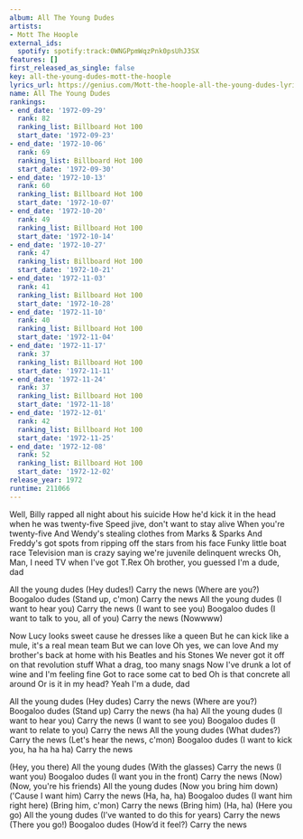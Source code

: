 ```yaml
---
album: All The Young Dudes
artists:
- Mott The Hoople
external_ids:
  spotify: spotify:track:0WNGPpmWqzPnk0psUhJ3SX
features: []
first_released_as_single: false
key: all-the-young-dudes-mott-the-hoople
lyrics_url: https://genius.com/Mott-the-hoople-all-the-young-dudes-lyrics
name: All The Young Dudes
rankings:
- end_date: '1972-09-29'
  rank: 82
  ranking_list: Billboard Hot 100
  start_date: '1972-09-23'
- end_date: '1972-10-06'
  rank: 69
  ranking_list: Billboard Hot 100
  start_date: '1972-09-30'
- end_date: '1972-10-13'
  rank: 60
  ranking_list: Billboard Hot 100
  start_date: '1972-10-07'
- end_date: '1972-10-20'
  rank: 49
  ranking_list: Billboard Hot 100
  start_date: '1972-10-14'
- end_date: '1972-10-27'
  rank: 47
  ranking_list: Billboard Hot 100
  start_date: '1972-10-21'
- end_date: '1972-11-03'
  rank: 41
  ranking_list: Billboard Hot 100
  start_date: '1972-10-28'
- end_date: '1972-11-10'
  rank: 40
  ranking_list: Billboard Hot 100
  start_date: '1972-11-04'
- end_date: '1972-11-17'
  rank: 37
  ranking_list: Billboard Hot 100
  start_date: '1972-11-11'
- end_date: '1972-11-24'
  rank: 37
  ranking_list: Billboard Hot 100
  start_date: '1972-11-18'
- end_date: '1972-12-01'
  rank: 42
  ranking_list: Billboard Hot 100
  start_date: '1972-11-25'
- end_date: '1972-12-08'
  rank: 52
  ranking_list: Billboard Hot 100
  start_date: '1972-12-02'
release_year: 1972
runtime: 211066
---
```

Well, Billy rapped all night about his suicide
How he'd kick it in the head when he was twenty-five
Speed jive, don't want to stay alive
When you're twenty-five
And Wendy's stealing clothes from Marks & Sparks
And Freddy's got spots from ripping off the stars from his face
Funky little boat race
Television man is crazy saying we're juvenile delinquent wrecks
Oh, Man, I need TV when I've got T.Rex
Oh brother, you guessed
I'm a dude, dad


All the young dudes (Hey dudes!)
Carry the news (Where are you?)
Boogaloo dudes (Stand up, c'mon)
Carry the news
All the young dudes (I want to hear you)
Carry the news (I want to see you)
Boogaloo dudes (I want to talk to you, all of you)
Carry the news (Nowwww)


Now Lucy looks sweet cause he dresses like a queen
But he can kick like a mule, it's a real mean team
But we can love
Oh yes, we can love
And my brother's back at home with his Beatles and his Stones
We never got it off on that revolution stuff
What a drag, too many snags
Now I've drunk a lot of wine and I'm feeling fine
Got to race some cat to bed
Oh is that concrete all around
Or is it in my head?
Yeah
I'm a dude, dad


All the young dudes (Hey dudes)
Carry the news (Where are you?)
Boogaloo dudes (Stand up)
Carry the news (ha ha)
All the young dudes (I want to hear you)
Carry the news (I want to see you)
Boogaloo dudes (I want to relate to you)
Carry the news
All the young dudes (What dudes?)
Carry the news (Let's hear the news, c'mon)
Boogaloo dudes (I want to kick you, ha ha ha ha)
Carry the news


(Hey, you there)
All the young dudes
(With the glasses)
Carry the news (I want you)
Boogaloo dudes (I want you in the front)
Carry the news (Now)
(Now, you're his friends)
All the young dudes (Now you bring him down)
('Cause I want him)
Carry the news (Ha, ha, ha)
Boogaloo dudes (I want him right here)
(Bring him, c'mon)
Carry the news (Bring him)
(Ha, ha)
(Here you go)
All the young dudes
(I’ve wanted to do this for years)
Carry the news
(There you go!)
Boogaloo dudes
(How’d it feel?)
Carry the news
